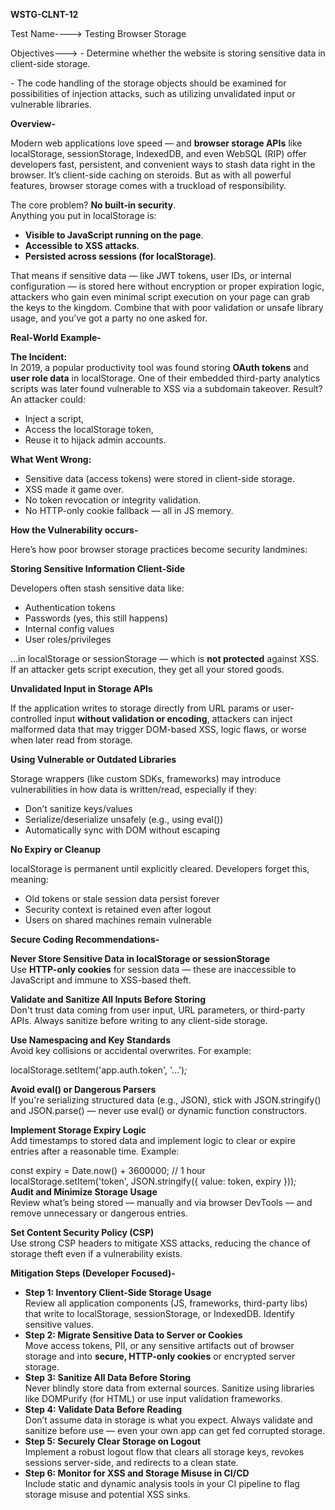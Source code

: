 **WSTG-CLNT-12**

Test Name----\> Testing Browser Storage

Objectives---\> \- Determine whether the website is storing sensitive data in client-side storage.

\- The code handling of the storage objects should be examined for possibilities of injection attacks, such as utilizing unvalidated input or vulnerable libraries.

**Overview-**

Modern web applications love speed — and **browser storage APIs** like localStorage, sessionStorage, IndexedDB, and even WebSQL (RIP) offer developers fast, persistent, and convenient ways to stash data right in the browser. It’s client-side caching on steroids. But as with all powerful features, browser storage comes with a truckload of responsibility.

The core problem? **No built-in security**.  
Anything you put in localStorage is:

* **Visible to JavaScript running on the page**.  
* **Accessible to XSS attacks**.  
* **Persisted across sessions (for localStorage)**.

That means if sensitive data — like JWT tokens, user IDs, or internal configuration — is stored here without encryption or proper expiration logic, attackers who gain even minimal script execution on your page can grab the keys to the kingdom. Combine that with poor validation or unsafe library usage, and you’ve got a party no one asked for.

**Real-World Example-**

**The Incident:**  
In 2019, a popular productivity tool was found storing **OAuth tokens** and **user role data** in localStorage. One of their embedded third-party analytics scripts was later found vulnerable to XSS via a subdomain takeover. Result? An attacker could:

* Inject a script,  
* Access the localStorage token,  
* Reuse it to hijack admin accounts.

**What Went Wrong:**

* Sensitive data (access tokens) were stored in client-side storage.  
* XSS made it game over.  
* No token revocation or integrity validation.  
* No HTTP-only cookie fallback — all in JS memory.

**How the Vulnerability occurs-**

Here’s how poor browser storage practices become security landmines:

**Storing Sensitive Information Client-Side**

Developers often stash sensitive data like:

* Authentication tokens  
* Passwords (yes, this still happens)  
* Internal config values  
* User roles/privileges

...in localStorage or sessionStorage — which is **not protected** against XSS. If an attacker gets script execution, they get all your stored goods.

**Unvalidated Input in Storage APIs**

If the application writes to storage directly from URL params or user-controlled input **without validation or encoding**, attackers can inject malformed data that may trigger DOM-based XSS, logic flaws, or worse when later read from storage.

**Using Vulnerable or Outdated Libraries**

Storage wrappers (like custom SDKs, frameworks) may introduce vulnerabilities in how data is written/read, especially if they:

* Don’t sanitize keys/values  
* Serialize/deserialize unsafely (e.g., using eval())  
* Automatically sync with DOM without escaping

**No Expiry or Cleanup**

localStorage is permanent until explicitly cleared. Developers forget this, meaning:

* Old tokens or stale session data persist forever  
* Security context is retained even after logout  
* Users on shared machines remain vulnerable

**Secure Coding Recommendations-**

**Never Store Sensitive Data in localStorage or sessionStorage**  
Use **HTTP-only cookies** for session data — these are inaccessible to JavaScript and immune to XSS-based theft.

**Validate and Sanitize All Inputs Before Storing**  
Don't trust data coming from user input, URL parameters, or third-party APIs. Always sanitize before writing to any client-side storage.

**Use Namespacing and Key Standards**  
Avoid key collisions or accidental overwrites. For example:

localStorage.setItem('app.auth.token', '...')*;*

**Avoid eval() or Dangerous Parsers**  
If you're serializing structured data (e.g., JSON), stick with JSON.stringify() and JSON.parse() — never use eval() or dynamic function constructors.

**Implement Storage Expiry Logic**  
Add timestamps to stored data and implement logic to clear or expire entries after a reasonable time. Example:

const expiry \= Date.now() \+ 3600000; // 1 hour  
localStorage.setItem('token', JSON.stringify({ value: token, expiry }))*;*  
**Audit and Minimize Storage Usage**  
Review what’s being stored — manually and via browser DevTools — and remove unnecessary or dangerous entries.

**Set Content Security Policy (CSP)**  
Use strong CSP headers to mitigate XSS attacks, reducing the chance of storage theft even if a vulnerability exists.

**Mitigation Steps (Developer Focused)-**

* **Step 1: Inventory Client-Side Storage Usage**  
  Review all application components (JS, frameworks, third-party libs) that write to localStorage, sessionStorage, or IndexedDB. Identify sensitive values.  
* **Step 2: Migrate Sensitive Data to Server or Cookies**  
  Move access tokens, PII, or any sensitive artifacts out of browser storage and into **secure, HTTP-only cookies** or encrypted server storage.  
* **Step 3: Sanitize All Data Before Storing**  
  Never blindly store data from external sources. Sanitize using libraries like DOMPurify (for HTML) or use input validation frameworks.  
* **Step 4: Validate Data Before Reading**  
  Don’t assume data in storage is what you expect. Always validate and sanitize before use — even your own app can get fed corrupted storage.  
* **Step 5: Securely Clear Storage on Logout**  
  Implement a robust logout flow that clears all storage keys, revokes sessions server-side, and redirects to a clean state.  
* **Step 6: Monitor for XSS and Storage Misuse in CI/CD**  
  Include static and dynamic analysis tools in your CI pipeline to flag storage misuse and potential XSS sinks.

